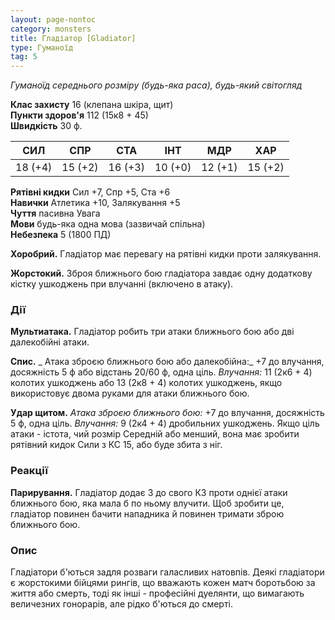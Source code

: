```yaml
---
layout: page-nontoc
category: monsters
title: Гладіатор [Gladiator]
type: Гуманоїд
tag: 5
---
```


_Гуманоїд середнього розміру (будь-яка раса), будь-який світогляд_

**Клас захисту** 16 (клепана шкіра, щит)    
**Пункти здоров'я** 112 (15к8 + 45)    
**Швидкість** 30 ф.

| СИЛ     | СПР     | СТА     | ІНТ     | МДР     | ХАР     |
| ------- | ------- | ------- | ------- | ------- | ------- |
| 18 (+4) | 15 (+2) | 16 (+3) | 10 (+0) | 12 (+1) | 15 (+2) |

**Рятівні кидки** Сил +7, Спр +5, Ста +6    
**Навички** Атлетика +10, Залякування +5    
**Чуття** пасивна Увага    
**Мови** будь-яка одна мова (зазвичай спільна)    
**Небезпека** 5 (1800 ПД)

**Хоробрий.** Гладіатор має перевагу на рятівні кидки проти залякування.    

**Жорстокий.** Зброя ближнього бою гладіатора завдає одну додаткову кістку ушкоджень при влучанні (включено в атаку).

### Дії
**Мультиатака.** Гладіатор робить три атаки ближнього бою або дві далекобійні атаки.    

**Спис.** _ Атака зброєю ближнього бою або далекобійна:_ +7 до влучання, досяжність 5 ф або відстань 20/60 ф, одна ціль. _Влучання:_ 11 (2к6 + 4) колотих ушкоджень або 13 (2к8 + 4) колотих ушкоджень, якщо використовує двома руками для атаки ближнього бою.    

**Удар щитом.** _Атака зброєю ближнього бою:_ +7 до влучання, досяжність 5 ф, одна ціль. _Влучання:_ 9 (2к4 + 4) дробильних ушкоджень. Якщо ціль атаки - істота, чий розмір Середній або менший, вона має зробити рятівний кидок Сили з КС 15, або буде збита з ніг.

### Реакції
**Парирування.** Гладіатор додає 3 до свого КЗ проти однієї атаки ближнього бою, яка мала б по ньому влучити. Щоб зробити це, гладіатор повинен бачити нападника й повинен тримати зброю ближнього бою.

### Опис
Гладіатори б'ються задля розваги галасливих натовпів. Деякі гладіатори є жорстокими бійцями рингів, що вважають кожен матч боротьбою за життя або смерть, тоді як інші - професійні дуелянти, що вимагають величезних гонорарів, але рідко б'ються до смерті. 
